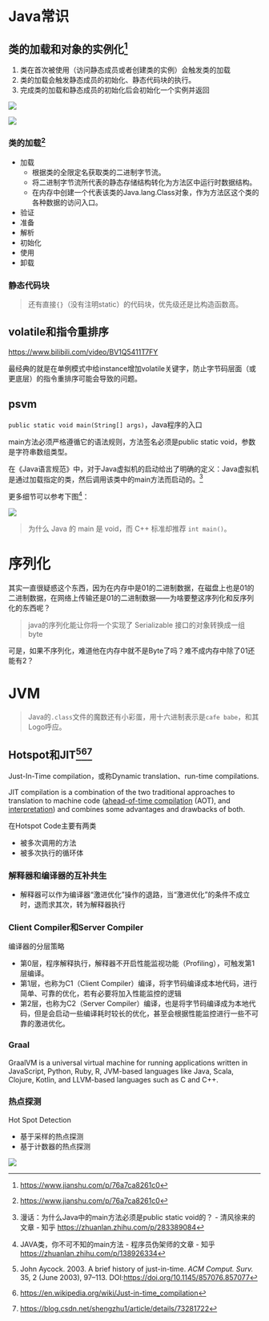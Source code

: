 # Java常识

## 类的加载和对象的实例化[^2]

1. 类在首次被使用（访问静态成员或者创建类的实例）会触发类的加载
2. 类的加载会触发静态成员的初始化、静态代码块的执行。
3. 完成类的加载和静态成员的初始化后会初始化一个实例并返回





![](C:/Users/Five/Desktop/note/img/19471645-37eadc0b514509bd.png)

![](C:/Users/Five/Desktop/note/img/19471645-87b0398fb493959d.jpg)



### 类的加载[^2]

* 加载
  * 根据类的全限定名获取类的二进制字节流。
  * 将二进制字节流所代表的静态存储结构转化为方法区中运行时数据结构。
  * 在内存中创建一个代表该类的Java.lang.Class对象，作为方法区这个类的各种数据的访问入口。
* 验证
* 准备
* 解析
* 初始化
* 使用
* 卸载



###  静态代码块







> 还有直接`{}`（没有注明static）的代码块，优先级还是比构造函数高。

## volatile和指令重排序

https://www.bilibili.com/video/BV1Q5411T7FY

最经典的就是在单例模式中给instance增加volatile关键字，防止字节码层面（或更底层）的指令重排序可能会导致的问题。



## psvm

`public static void main(String[] args)`，Java程序的入口

main方法必须严格遵循它的语法规则，方法签名必须是public static void，参数是字符串数组类型。



在《Java语言规范》中，对于Java虚拟机的启动给出了明确的定义：Java虚拟机是通过加载指定的类，然后调用该类中的main方法而启动的。[^1]

更多细节可以参考下图[^3]：

![](C:/Users/Five/Desktop/note/img/v2-ca1a8f0cb36bb25f7a147e2d52ab0051_b.jpg)





> 为什么 Java 的 main 是 void，而 C++ 标准却推荐 `int main()`。



# 序列化

其实一直很疑惑这个东西，因为在内存中是01的二进制数据，在磁盘上也是01的二进制数据，在网络上传输还是01的二进制数据——为啥要整这序列化和反序列化的东西呢？



> java的序列化能让你将一个实现了 Serializable 接口的对象转换成一组 byte

可是，如果不序列化，难道他在内存中就不是Byte了吗？难不成内存中除了01还能有2？



# JVM

> Java的`.class`文件的魔数还有小彩蛋，用十六进制表示是`cafe babe`，和其Logo呼应。





## Hotspot和JIT[^4][^5][^6]

Just-In-Time compilation，或称Dynamic translation、run-time compilations.

JIT compilation is a combination of the two traditional approaches to translation to machine code ([ahead-of-time compilation](https://en.wikipedia.org/wiki/Ahead-of-time_compilation) (AOT), and [interpretation](https://en.wikipedia.org/wiki/Interpreter_(computing))) and combines some advantages and drawbacks of both.



在Hotspot Code主要有两类

* 被多次调用的方法
* 被多次执行的循环体

### 解释器和编译器的互补共生

* 解释器可以作为编译器“激进优化”操作的退路，当“激进优化”的条件不成立时，退而求其次，转为解释器执行



### Client Compiler和Server Compiler

编译器的分层策略

* 第0层，程序解释执行，解释器不开启性能监视功能（Profiling），可触发第1层编译。
* 第1层，也称为C1（Client Compiler）编译，将字节码编译成本地代码，进行简单、可靠的优化，若有必要将加入性能监控的逻辑
* 第2层，也称为C2（Server Compiler）编译，也是将字节码编译成为本地代码，但是会启动一些编译耗时较长的优化，甚至会根据性能监控进行一些不可靠的激进优化。

### Graal

GraalVM is a universal virtual machine for running applications written in JavaScript, Python, Ruby, R, JVM-based languages like Java, Scala, Clojure, Kotlin, and LLVM-based languages such as C and C++.



### 热点探测

Hot Spot Detection

* 基于采样的热点探测
* 基于计数器的热点探测

![](C:/Users/Five/Desktop/note/img/20170615135255238.jpg)



[^1]:漫话：为什么Java中的main方法必须是public static void的？ - 清风徐来的文章 - 知乎 https://zhuanlan.zhihu.com/p/283389084
[^2]:https://www.jianshu.com/p/76a7ca8261c0
[^3]:JAVA类，你不可不知的main方法 - 程序员伪架师的文章 - 知乎 https://zhuanlan.zhihu.com/p/138926334
[^4]:John Aycock. 2003. A brief history of just-in-time. <i>ACM Comput. Surv.</i> 35, 2 (June 2003), 97–113. DOI:https://doi.org/10.1145/857076.857077
[^5]:https://en.wikipedia.org/wiki/Just-in-time_compilation
[^6]:https://blog.csdn.net/shengzhu1/article/details/73281722
